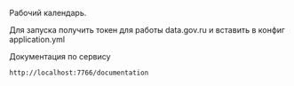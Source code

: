 
Рабочий календарь.

Для запуска получить токен для работы data.gov.ru и вставить в конфиг application.yml



Документация по сервису

    http://localhost:7766/documentation